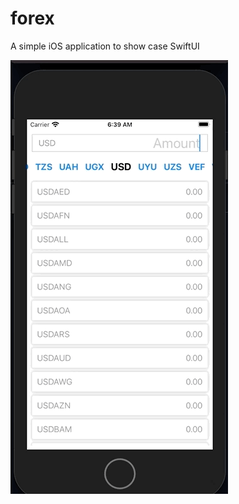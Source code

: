 # forex

A simple iOS application to show case SwiftUI

![Demo](https://github.com/rikesh-subedi/forex/blob/main/forex.gif)
